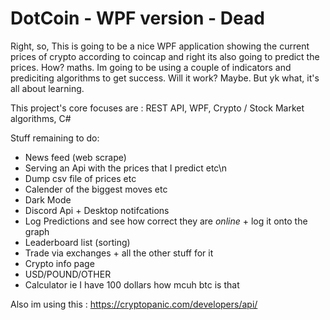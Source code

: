 # DotCoin - WPF version - Dead

Right, so, This is going to be a nice WPF application showing the current prices of crypto according to coincap and
right its also going to predict the prices. How? maths.
Im going to be using a couple of indicators and prediciting algorithms to get success. Will it work? Maybe. But yk what,
it's all about learning.

This project's core focuses are : REST API, WPF, Crypto / Stock Market algorithms, C#


Stuff remaining to do:
- News feed (web scrape)
- Serving an Api with the prices that I predict etc\n
- Dump csv file of prices etc
- Calender of the biggest moves etc
- Dark Mode
- Discord Api + Desktop notifcations
- Log Predictions and see how correct they are *online* + log it onto the graph
- Leaderboard list (sorting)
- Trade via exchanges + all the other stuff for it
- Crypto info page
- USD/POUND/OTHER
- Calculator ie I have 100 dollars how mcuh btc is that




Also im using this : https://cryptopanic.com/developers/api/
